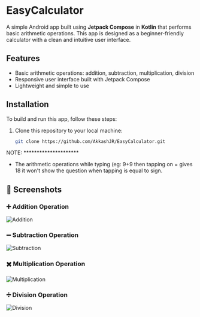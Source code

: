 # EasyCalculator

A simple Android app built using **Jetpack Compose** in **Kotlin** that performs basic arithmetic operations. This app is designed as a beginner-friendly calculator with a clean and intuitive user interface.

## Features

- Basic arithmetic operations: addition, subtraction, multiplication, division
- Responsive user interface built with Jetpack Compose
- Lightweight and simple to use

## Installation

To build and run this app, follow these steps:

1. Clone this repository to your local machine:
   ```bash
   git clone https://github.com/AkkashJR/EasyCalculator.git
NOTE: *********************
* The arithmetic operations while typing (eg: 9+9 then tapping on = gives 18 it won't show the question when tapping is equal to sign.
  
## 📸 Screenshots

### ➕ Addition Operation
![Addition](Adding.png)

### ➖ Subtraction Operation
![Subtraction](Subtraction.png)

### ✖️ Multiplication Operation
![Multiplication](Multiply.png)

### ➗ Division Operation
![Division](Dividing.png)

